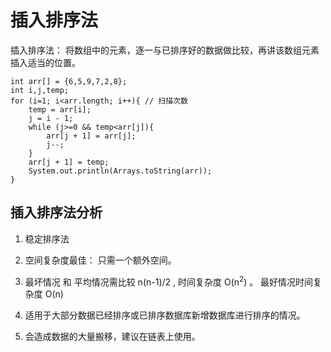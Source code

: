 # 插入排序法

插入排序法： 将数组中的元素，逐一与已排序好的数据做比较，再讲该数组元素插入适当的位置。

```text
int arr[] = {6,5,9,7,2,8};
int i,j,temp;
for (i=1; i<arr.length; i++){ // 扫描次数
    temp = arr[i];
    j = i - 1;
    while (j>=0 && temp<arr[j]){
        arr[j + 1] = arr[j];
        j--;
    }
    arr[j + 1] = temp;
    System.out.println(Arrays.toString(arr));
}

```

## 插入排序法分析

1. 稳定排序法

2. 空间复杂度最佳： 只需一个额外空间。

3. 最坏情况 和 平均情况需比较 n(n-1)/2 , 时间复杂度 O(n<sup>2</sup>) 。 
   最好情况时间复杂度 O(n)

4. 适用于大部分数据已经排序或已排序数据库新增数据库进行排序的情况。

5. 会造成数据的大量搬移，建议在链表上使用。   